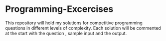 # Programming-Excercises
This repository will hold my solutions for competitive programming questions  in different levels of complexity.
Each solution will be commented at the start with the question , sample input and the output.
